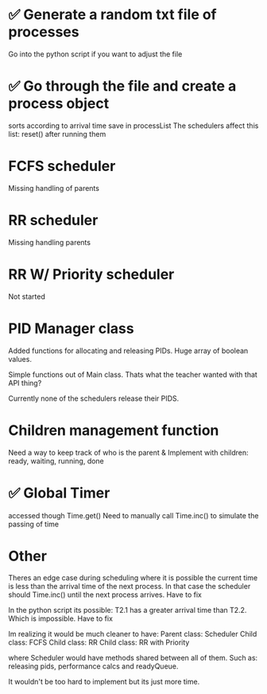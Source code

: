 # :white_check_mark:  Generate a random txt file of processes 
Go into the python script if you want to adjust the file

# :white_check_mark:  Go through the file and create a process object
sorts according to arrival time
save in processList
The schedulers affect this list: reset() after running them

# FCFS scheduler
Missing handling of parents

# RR scheduler
Missing handling parents

# RR W/ Priority scheduler
Not started

# PID Manager class
Added functions for allocating and releasing PIDs. Huge array of boolean values. 

Simple functions out of Main class. Thats what the teacher wanted with that API thing? 

Currently none of the schedulers release their PIDS. 

# Children management function
Need a way to keep track of who is the parent 
& Implement with children: ready, waiting, running, done

# :white_check_mark: Global Timer
accessed though Time.get()
Need to manually call Time.inc() to simulate the passing of time

# Other

Theres an edge case during scheduling where it is possible the current time is less than the arrival time of the next process. In that case the scheduler should Time.inc() until the next process arrives. Have to fix

In the python script its possible: T2.1 has a greater arrival time than T2.2. Which is impossible. Have to fix

Im realizing it would be much cleaner to have:
Parent class: Scheduler
Child class: FCFS
Child class: RR
Child class: RR with Priority

where Scheduler would have methods shared between all of them. Such as: releasing pids, performance calcs and readyQueue.

It wouldn't be too hard to implement but its just more time.
